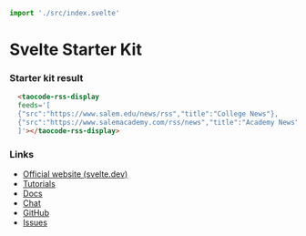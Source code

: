 ```js script
import './src/index.svelte'
```

# Svelte Starter Kit

### Starter kit result

```html preview-story
  <taocode-rss-display
  feeds='[
  {"src":"https://www.salem.edu/news/rss","title":"College News"},
  {"src":"https://www.salemacademy.com/rss/news","title":"Academy News"}
  ]'></taocode-rss-display>
```

### Links

- [Official website (svelte.dev)](https://svelte.dev)
- [Tutorials](https://svelte.dev/tutorial/basics)
- [Docs](https://svelte.dev/docs)
- [Chat](https://svelte.dev/chat)
- [GitHub](https://github.com/sveltejs/svelte)
- [Issues](https://github.com/sveltejs/svelte/issues)
